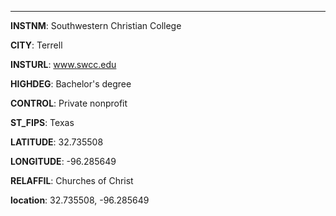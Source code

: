 
---
**INSTNM**: Southwestern Christian College

**CITY**: Terrell

**INSTURL**: www.swcc.edu

**HIGHDEG**: Bachelor's degree

**CONTROL**: Private nonprofit

**ST_FIPS**: Texas

**LATITUDE**: 32.735508

**LONGITUDE**: -96.285649

**RELAFFIL**: Churches of Christ

**location**: 32.735508, -96.285649